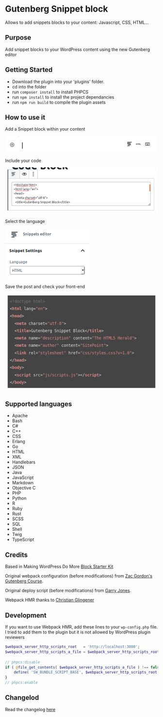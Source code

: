 # Gutenberg Snippet block
Allows to add snippets blocks to your content: Javascript, CSS, HTML...

## Purpose
Add snippet blocks to your WordPress content using the new Gutenberg editor

## Getting Started

- Download the plugin into your 'plugins' folder.
- cd into the folder
- run `composer install` to install PHPCS
- run `npm install` to install the project dependancies
- run `npm run build` to compile the plugin assets

## How to use it
Add a Snippet block within your content

![Step 1](./docs/step1.png)

Include your code

![Step 2](./docs/step2.png)

Select the language

![Step 3](./docs/step3.png)

Save the post and check your front-end

![Step 4](./docs/step4.png)

## Supported languages

- Apache
- Bash
- C#
- C++
- CSS
- Erlang
- Go
- HTML
- XML
- Handlebars
- JSON
- Java
- JavaScript
- Markdown
- Objective C
- PHP
- Python
- R
- Ruby
- Rust
- SCSS
- SQL
- Shell
- Twig
- TypeScript



## Credits

Based in Making WordPress Do More [Block Starter Kit](https://github.com/mkdo/block-starter-kit)

Original webpack configuration (before modifications) from [Zac Gordon's Gutenberg Course](https://github.com/zgordon/gutenberg-course).

Original deploy script (before modifications) from [Garry Jones](https://github.com/GaryJones/wordpress-plugin-git-flow-svn-deploy).

Webpack HMR thanks to [Christian Glingener](https://github.com/CGlingener)

## Development

If you want to use Webpack HMR, add these lines to your `wp-config.php` file. I tried to add them to the plugin but it is not allowed by WordPress plugin reviewers

```php
$webpack_server_http_scripts_root   = 'http://localhost:3000';
$webpack_server_http_scripts_a_file = $webpack_server_http_scripts_root . '/blocks.js';

// phpcs:disable
if ( @file_get_contents( $webpack_server_http_scripts_a_file ) !== false ) {
	define( 'SW_BUNDLE_SCRIPT_BASE', $webpack_server_http_scripts_root );
}
// phpcs:enable
```

## Changelod

Read the changelog [here](CHANGELOG.md)
